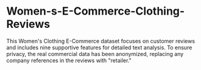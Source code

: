 # Women-s-E-Commerce-Clothing-Reviews
This Women's Clothing E-Commerce dataset focuses on customer reviews and includes nine supportive features for detailed text analysis. To ensure privacy, the real commercial data has been anonymized, replacing any company references in the reviews with "retailer."
